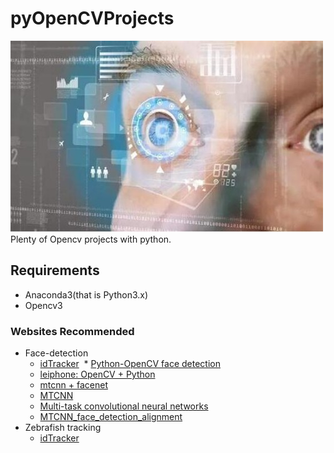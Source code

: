 # pyOpenCVProjects
![](/logo.jpg)<br>
Plenty of Opencv projects with python. 

## Requirements
* Anaconda3(that is Python3.x)
* Opencv3

### Websites Recommended
* Face-detection 
  * [idTracker](http://www.idtracker.es/download)
  * [Python-OpenCV face detection](http://blog.csdn.net/u012162613/article/details/43523507)
  * [leiphone: OpenCV + Python](https://www.leiphone.com/news/201704/rYdpAvh4SvgVPpRQ.html?utm_source=tuicool&utm_medium=referral)
  * [mtcnn + facenet](https://zhuanlan.zhihu.com/p/25025596?refer=shanren7)
  * [MTCNN](http://blog.csdn.net/tinyzhao/article/details/53236191)
  * [Multi-task convolutional neural networks](http://blog.csdn.net/qq_14845119/article/details/52680940)
  * [MTCNN_face_detection_alignment](https://kpzhang93.github.io/MTCNN_face_detection_alignment/index.html?from=timeline&isappinstalled=1)
* Zebrafish tracking
  * [idTracker](http://www.idtracker.es/download)
